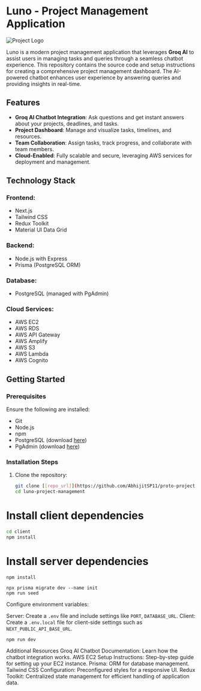 # Luno - Project Management Application

![Project Logo]([https://github.com/AbhijitSP11/proto-project-management/blob/master/client/public/thumbnail.png])

Luno is a modern project management application that leverages **Groq AI** to assist users in managing tasks and queries through a seamless chatbot experience. This repository contains the source code and setup instructions for creating a comprehensive project management dashboard. The AI-powered chatbot enhances user experience by answering queries and providing insights in real-time.

## Features
- **Groq AI Chatbot Integration**: Ask questions and get instant answers about your projects, deadlines, and tasks.
- **Project Dashboard**: Manage and visualize tasks, timelines, and resources.
- **Team Collaboration**: Assign tasks, track progress, and collaborate with team members.
- **Cloud-Enabled**: Fully scalable and secure, leveraging AWS services for deployment and management.

## Technology Stack
### **Frontend**:
- Next.js
- Tailwind CSS
- Redux Toolkit
- Material UI Data Grid

### **Backend**:
- Node.js with Express
- Prisma (PostgreSQL ORM)

### **Database**:
- PostgreSQL (managed with PgAdmin)

### **Cloud Services**:
- AWS EC2
- AWS RDS
- AWS API Gateway
- AWS Amplify
- AWS S3
- AWS Lambda
- AWS Cognito

## Getting Started

### Prerequisites
Ensure the following are installed:
- Git
- Node.js
- npm
- PostgreSQL (download [here](https://www.postgresql.org/download/))
- PgAdmin (download [here](https://www.pgadmin.org/download/))

### Installation Steps
1. Clone the repository:
   ```bash
   git clone [[repo_url]](https://github.com/AbhijitSP11/proto-project-management.git)
   cd luno-project-management

# Install client dependencies
```bash
cd client
npm install
```

# Install server dependencies
```cd ../server
npm install
```
```npx prisma generate
npx prisma migrate dev --name init
npm run seed
```
Configure environment variables:

Server: Create a ```.env``` file and include settings like ```PORT```, ```DATABASE_URL```.
Client: Create a ```.env.local``` file for client-side settings such as ```NEXT_PUBLIC_API_BASE_URL```.

```npm run dev```

Additional Resources
Groq AI Chatbot Documentation: Learn how the chatbot integration works.
AWS EC2 Setup Instructions: Step-by-step guide for setting up your EC2 instance.
Prisma: ORM for database management.
Tailwind CSS Configuration: Preconfigured styles for a responsive UI.
Redux Toolkit: Centralized state management for efficient handling of application data.
